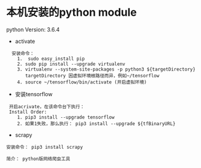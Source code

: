 # 本机安装的python module

python Version: 3.6.4

- activate

```
  安装命令： 
    1.  sudo easy_install pip
    2. sudo pip install --upgrade virtualenv
    3. virtualenv --system-site-packages -p python3 ${targetDirectory} 
       targetDirectory 因虚拟环境根路径而异，例如~/tensorflow
    4. source ~/tensorflow/bin/activate (开启虚拟环境)
```

- 安装tensorflow

```
 开启acrivate，在该命令台下执行：
 Install Order: 
    1. pip3 install --upgrade tensorflow
    2. 如果1失败，那么执行： pip3 install --upgrade ${tfBinaryURL}
```


- scrapy
```
安装命令： pip3 install scrapy

简介： python版网络爬虫工具
```
